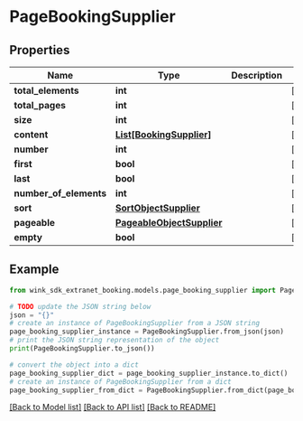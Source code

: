 # PageBookingSupplier


## Properties

Name | Type | Description | Notes
------------ | ------------- | ------------- | -------------
**total_elements** | **int** |  | [optional] 
**total_pages** | **int** |  | [optional] 
**size** | **int** |  | [optional] 
**content** | [**List[BookingSupplier]**](BookingSupplier.md) |  | [optional] 
**number** | **int** |  | [optional] 
**first** | **bool** |  | [optional] 
**last** | **bool** |  | [optional] 
**number_of_elements** | **int** |  | [optional] 
**sort** | [**SortObjectSupplier**](SortObjectSupplier.md) |  | [optional] 
**pageable** | [**PageableObjectSupplier**](PageableObjectSupplier.md) |  | [optional] 
**empty** | **bool** |  | [optional] 

## Example

```python
from wink_sdk_extranet_booking.models.page_booking_supplier import PageBookingSupplier

# TODO update the JSON string below
json = "{}"
# create an instance of PageBookingSupplier from a JSON string
page_booking_supplier_instance = PageBookingSupplier.from_json(json)
# print the JSON string representation of the object
print(PageBookingSupplier.to_json())

# convert the object into a dict
page_booking_supplier_dict = page_booking_supplier_instance.to_dict()
# create an instance of PageBookingSupplier from a dict
page_booking_supplier_from_dict = PageBookingSupplier.from_dict(page_booking_supplier_dict)
```
[[Back to Model list]](../README.md#documentation-for-models) [[Back to API list]](../README.md#documentation-for-api-endpoints) [[Back to README]](../README.md)


